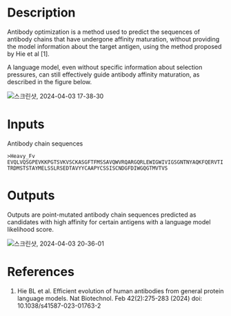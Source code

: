 # Description 

Antibody optimization is a method used to predict the sequences of antibody chains that have undergone affinity maturation, without providing the model information about the target antigen, using the method proposed by Hie et al [1].

A language model, even without specific information about selection pressures, can still effectively guide antibody affinity maturation, as described in the figure below. 


![스크린샷, 2024-04-03 17-38-30](https://github.com/arontier/ad3-tutorials/assets/121647082/9115a480-a0f8-4971-a254-c8c211c0221d)


# Inputs

Antibody chain sequences 

```fasta
>Heavy_Fv
EVQLVQSGPEVKKPGTSVKVSCKASGFTFMSSAVQWVRQARGQRLEWIGWIVIGSGNTNYAQKFQERVTI
TRDMSTSTAYMELSSLRSEDTAVYYCAAPYCSSISCNDGFDIWGQGTMVTVS
```

# Outputs

Outputs are point-mutated antibody chain sequences predicted as candidates with high affinity for certain antigens with a language model likelihood score. 

![스크린샷, 2024-04-03 20-36-01](https://github.com/arontier/ad3-tutorials/assets/121647082/2b35851b-20ce-4982-a652-698acd1a5dec)



# References

1. Hie BL et al. Efficient evolution of human antibodies from general protein language models. Nat Biotechnol. Feb 42(2):275-283 (2024) doi: 10.1038/s41587-023-01763-2
